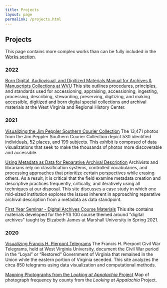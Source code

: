 ```yaml
---
title: Projects
layout: page
permalink: /projects.html
---
```


## Projects

This page contains more complex works than can be fully included in the [Works section](https://elizajames.github.io/browse.html). 

### 2022

[Born Digital, Audiovisual, and Digitized Materials Manual for Archives & Manuscripts Collections at WVU](https://elizajames.github.io/digital-preservation-documentation/)
This site outlines procedures, principles, and standards used for accessioning, appraising, accessioning, ingesting, processing, describing, stewarding, preserving, digitizing, and making accessible, digitized and born digital special collections and archival materials at the West Virginia and Regional History Center. 

### 2021

[Visualizing the Jim Peppler Southern Courier Collection](https://elizajames.github.io/jim_peppler.html)
The 13,471 photos from the Jim Peppler Southern Courier Collection depict 530 identified individuals, 52 places, and 199 subjects. This exhibit is composed of data visualizations that seek to make the thousands of photos more discoverable and accessible.

[Using Metadata as Data for Reparative Archival Description](https://elizajames.github.io/reparative.html)
Archivists and librarians rely on classification systems, controlled vocabularies, and processing approaches that prioritize certain perspectives while erasing others. As a result, it is critical that the field examine metadata creation and descriptive practices frequently, critically, and iteratively using all techniques at our disposal. This site discusses a case study in which one mid-sized institution explores the issues inherent in approaching reparative archival description from a metadata as data standpoint.

[First Year Seminar - Digital Archives Course Materials](https://elizajames.github.io/fys.html) 
This site contains materials developed for the FYS 100 course themed around "digital archives" taught by Elizabeth James at Marshall University in Spring 2021.

### 2020

[Visualizing Francis H. Pierpont Telegrams](https://elizajames.github.io/pierpont.html)
The Francis H. Pierpont Civil War Telegrams, held at West Virginia University, document the Civil War period in the “Loyal” or “Restored” Government of Virginia that remained in the Union while the eastern portion of Virginia seceded. This site analyzes the circa 850 telegrams using data visualization and computational methods.

[Mapping Photographs from the _Looking at Appalachia_ Project](https://elizajames.github.io/looking_at_appalachia.html)
Map of photograph frequency by county from the _Looking at Appalachia_ Project. 